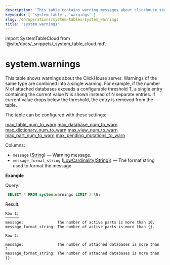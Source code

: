 ```yaml
---
description: 'This table contains warning messages about clickhouse server.'
keywords: [ 'system table', 'warnings' ]
slug: /en/operations/system-tables/system_warnings
title: 'system.warnings'
---
```


import SystemTableCloud from '@site/docs/_snippets/_system_table_cloud.md';

# system.warnings

<SystemTableCloud/>

This table shows warnings about the ClickHouse server.
Warnings of the same type are combined into a single warning.
For example, if the number N of attached databases exceeds a configurable threshold T, a single entry containing the current value N is shown instead of N separate entries.
If current value drops below the threshold, the entry is removed from the table.

The table can be configured with these settings:

[max_table_num_to_warn](../server-configuration-parameters/settings.md#max_table_num_to_warn)
[max_database_num_to_warn](../server-configuration-parameters/settings.md#max_database_num_to_warn)
[max_dictionary_num_to_warn](../server-configuration-parameters/settings.md#max_dictionary_num_to_warn)
[max_view_num_to_warn](../server-configuration-parameters/settings.md#max_view_num_to_warn)
[max_part_num_to_warn](../server-configuration-parameters/settings.md#max_part_num_to_warn)
[max_pending_mutations_to_warn](../server-configuration-parameters/settings.md#max_pending_mutations_to_warm)

Columns:

- `message` ([String](../../sql-reference/data-types/string.md)) — Warning message.
- `message_format_string` ([LowCardinality(String)](../../sql-reference/data-types/string.md)) — The format string used to format the message.

**Example**

Query:

```sql
 SELECT * FROM system.warnings LIMIT 2 \G;
```

Result:

```text
Row 1:
──────
message:               The number of active parts is more than 10.
message_format_string: The number of active parts is more than {}.

Row 2:
──────
message:               The number of attached databases is more than 2.
message_format_string: The number of attached databases is more than {}.
```
